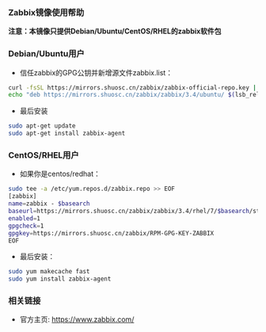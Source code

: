 ### Zabbix镜像使用帮助

**注意：本镜像只提供Debian/Ubuntu/CentOS/RHEL的zabbix软件包**

### Debian/Ubuntu用户

- 信任zabbix的GPG公钥并新增源文件zabbix.list：

```bash
curl -fsSL https://mirrors.shuosc.cn/zabbix/zabbix-official-repo.key | sudo apt-key add -
echo "deb https://mirrors.shuosc.cn/zabbix/zabbix/3.4/ubuntu/ $(lsb_release -cs) main" | sudo tee /etc/apt/sources.list.d/zabbix.list
```

- 最后安装

```bash
sudo apt-get update
sudo apt-get install zabbix-agent
```
### CentOS/RHEL用户

- 如果你是centos/redhat：

```bash
sudo tee -a /etc/yum.repos.d/zabbix.repo >> EOF
[zabbix]
name=zabbix - $basearch
baseurl=https://mirrors.shuosc.cn/zabbix/zabbix/3.4/rhel/7/$basearch/stable
enabled=1
gpgcheck=1
gpgkey=https://mirrors.shuosc.cn/zabbix/RPM-GPG-KEY-ZABBIX
EOF
```
- 最后安装：

```bash
sudo yum makecache fast
sudo yum install zabbix-agent
```
### 相关链接

- 官方主页: https://www.zabbix.com/
